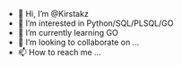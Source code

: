 - 👋 Hi, I’m @Kirstakz
- 👀 I’m interested in Python/SQL/PLSQL/GO
- 🌱 I’m currently learning GO
- 💞️ I’m looking to collaborate on ...
- 📫 How to reach me ...

<!---
Kirstakz/Kirstakz is a ✨ special ✨ repository because its `README.md` (this file) appears on your GitHub profile.
You can click the Preview link to take a look at your changes.
--->
